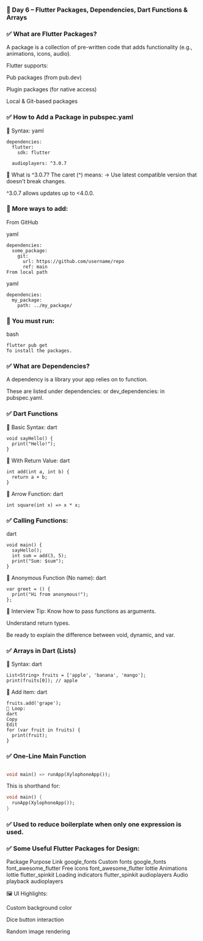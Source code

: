 ### 📘 Day 6 – Flutter Packages, Dependencies, Dart Functions & Arrays
### ✅ What are Flutter Packages?
A package is a collection of pre-written code that adds functionality (e.g., animations, icons, audio).

Flutter supports:

Pub packages (from pub.dev)

Plugin packages (for native access)

Local & Git-based packages

### ✅ How to Add a Package in pubspec.yaml
🔸 Syntax:
yaml
```
dependencies:
  flutter:
    sdk: flutter

  audioplayers: ^3.0.7
```
🔹 What is ^3.0.7?
The caret (^) means:
→ Use latest compatible version that doesn't break changes.

^3.0.7 allows updates up to <4.0.0.

### 📌 More ways to add:
From GitHub

yaml
```
dependencies:
  some_package:
    git:
      url: https://github.com/username/repo
      ref: main
From local path
```

yaml
```
dependencies:
  my_package:
    path: ../my_package/
```
### 🧠 You must run:

bash
```
flutter pub get
To install the packages.
```

### ✅ What are Dependencies?
A dependency is a library your app relies on to function.

These are listed under dependencies: or dev_dependencies: in pubspec.yaml.

### ✅ Dart Functions
🔸 Basic Syntax:
dart
```
void sayHello() {
  print("Hello!");
}
```
🔹 With Return Value:
dart
```
int add(int a, int b) {
  return a + b;
}
```
🔸 Arrow Function:
dart
```
int square(int x) => x * x;
```
### ✅ Calling Functions:
dart
```
void main() {
  sayHello();
  int sum = add(3, 5);
  print("Sum: $sum");
}
```
🔸 Anonymous Function (No name):
dart
```
var greet = () {
  print("Hi from anonymous!");
};
```
📌 Interview Tip:
Know how to pass functions as arguments.

Understand return types.

Be ready to explain the difference between void, dynamic, and var.

### ✅ Arrays in Dart (Lists)
🔸 Syntax:
dart
```
List<String> fruits = ['apple', 'banana', 'mango'];
print(fruits[0]); // apple
```
🔸 Add item:
dart
```
fruits.add('grape');
🔸 Loop:
dart
Copy
Edit
for (var fruit in fruits) {
  print(fruit);
}
```
### ✅ One-Line Main Function
```dart

void main() => runApp(XylophoneApp());
```
This is shorthand for:

```dart
void main() {
  runApp(XylophoneApp());
}
```
###  ✅ Used to reduce boilerplate when only one expression is used.

### ✅ Some Useful Flutter Packages for Design:
Package	Purpose	Link
google_fonts	Custom fonts	google_fonts
font_awesome_flutter	Free icons	font_awesome_flutter
lottie	Animations	lottie
flutter_spinkit	Loading indicators	flutter_spinkit
audioplayers	Audio playback	audioplayers



🖼️ UI Highlights:

Custom background color

Dice button interaction

Random image rendering
